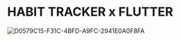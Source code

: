 # HABIT TRACKER x FLUTTER


![D0579C15-F31C-4BFD-A9FC-2941E0A0F8FA](https://user-images.githubusercontent.com/29016489/194004331-a313f587-d45a-41d4-919d-95680f339ea7.JPG)
